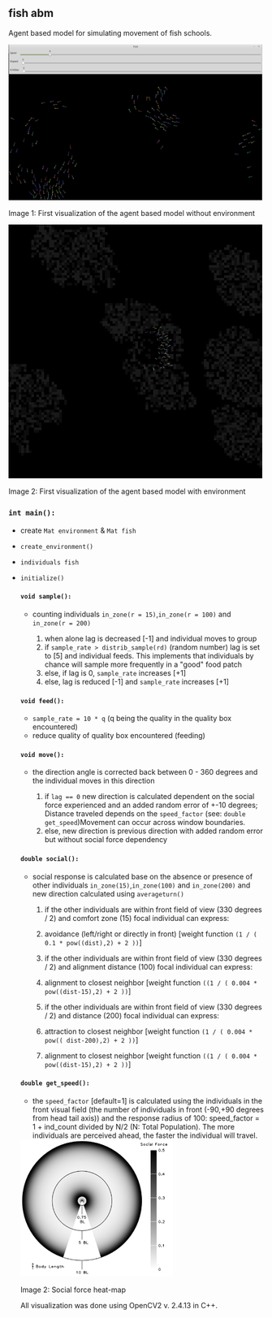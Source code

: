 ## fish abm
Agent based model for simulating movement of fish schools.

<img src="https://github.com/fritzfrancisco/fish_abm/blob/master/screenshot_abm.png" width="500">

Image 1: First visualization of the agent based model without environment

<img src="https://github.com/fritzfrancisco/fish_abm/blob/master/screenshot_abm_environment.png" width="500">

Image 2: First visualization of the agent based model with environment


### `int main():`

- create `Mat environment` & `Mat fish`
- `create_environment()`
- `individuals fish`
- `initialize()`

  #### `void sample():`

  - counting individuals `in_zone(r = 15)`,`in_zone(r = 100)` and `in_zone(r = 200)`

    1. when alone lag is decreased [-1] and individual moves to group
    2. if `sample_rate > distrib_sample(rd)` (random number) lag is set to [5] and individual feeds. This implements that individuals by chance will sample more frequently in a "good" food patch
    3. else, if lag is 0, `sample_rate` increases [+1]
    4. else, lag is reduced [-1] and `sample_rate` increases [+1]

  #### `void feed():`

  - `sample_rate = 10 * q` (q being the quality in the quality box encountered)
  - reduce quality of quality box encountered (feeding)

  #### `void move():`

  - the direction angle is corrected back between 0 - 360 degrees and the individual moves in this direction

    1. if `lag == 0` new direction is calculated dependent on the social force experienced and an added random error of +-10 degrees; Distance traveled depends on the `speed_factor` (see: `double get_speed`)Movement can occur across window boundaries.
    2. else, new direction is previous direction with added random error but without social force dependency

  #### `double social():`

  - social response is calculated base on the absence or presence of other individuals `in_zone(15)`,`in_zone(100)` and `in_zone(200)` and new direction calculated using `averageturn()`

    1. if the other individuals are within front field of view (330 degrees / 2) and comfort zone (15) focal individual can express:

      1. avoidance (left/right or directly in front) [weight function `(1 / ( 0.1 * pow((dist),2) + 2 ))`]

    2. if the other individuals are within front field of view (330 degrees / 2) and alignment distance (100) focal individual can express:

      1. alignment to closest neighbor [weight function `((1 / ( 0.004 * pow((dist-15),2) + 2 ))`]

    3. if the other individuals are within front field of view (330 degrees / 2) and distance (200) focal individual can express:

      1. attraction to closest neighbor [weight function `(1 / ( 0.004 * pow(( dist-200),2) + 2 ))`]
      2. alignment to closest neighbor [weight function `((1 / ( 0.004 * pow((dist-15),2) + 2 ))`]

  #### `double get_speed():`

  - the `speed_factor` [default=1] is calculated using the individuals in the front visual field (the number of individuals in front (-90,+90 degrees from head tail axis)) and the response radius of 100: speed_factor = 1 + ind_count divided by N/2 (N: Total Population). The more individuals are perceived ahead, the faster the individual will travel.

  <img src="https://github.com/fritzfrancisco/fish_abm/blob/master/social_heat_map.png" width="300">

  Image 2: Social force heat-map

  All visualization was done using OpenCV2 v. 2.4.13 in C++.
